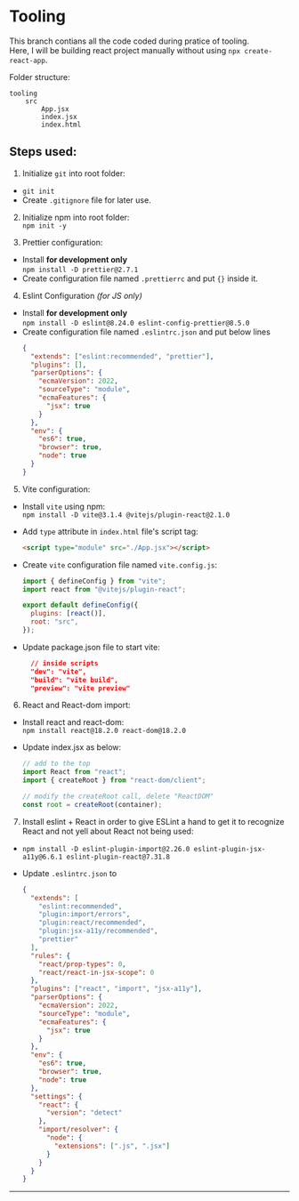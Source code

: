 # Tooling

This branch contians all the code coded during pratice of tooling.  
Here, I will be building react project manually without using `npx create-react-app`.

Folder structure:

```
tooling
    src
        App.jsx
        index.jsx
        index.html
```

## Steps used:

1. Initialize `git` into root folder:

- `git init`
- Create `.gitignore` file for later use.

2. Initialize npm into root folder:  
   `npm init -y`

3. Prettier configuration:

- Install **for development only**  
   `npm install -D prettier@2.7.1`
- Create configuration file named `.prettierrc` and put `{}` inside it.

4. Eslint Configuration _(for JS only)_

- Install **for development only**  
  `npm install -D eslint@8.24.0 eslint-config-prettier@8.5.0`
- Create configuration file named `.eslintrc.json` and put below lines
  ```json
  {
    "extends": ["eslint:recommended", "prettier"],
    "plugins": [],
    "parserOptions": {
      "ecmaVersion": 2022,
      "sourceType": "module",
      "ecmaFeatures": {
        "jsx": true
      }
    },
    "env": {
      "es6": true,
      "browser": true,
      "node": true
    }
  }
  ```

5. Vite configuration:

- Install `vite` using npm:  
  `npm install -D vite@3.1.4 @vitejs/plugin-react@2.1.0`
- Add `type` attribute in `index.html` file's script tag:
  ```html
  <script type="module" src="./App.jsx"></script>
  ```
- Create `vite` configuration file named `vite.config.js`:

  ```js
  import { defineConfig } from "vite";
  import react from "@vitejs/plugin-react";

  export default defineConfig({
    plugins: [react()],
    root: "src",
  });
  ```

- Update package.json file to start vite:
  ```json
    // inside scripts
    "dev": "vite",
    "build": "vite build",
    "preview": "vite preview"
  ```

6. React and React-dom import:

- Install react and react-dom:  
  `npm install react@18.2.0 react-dom@18.2.0`

- Update index.jsx as below:

  ```js
  // add to the top
  import React from "react";
  import { createRoot } from "react-dom/client";

  // modify the createRoot call, delete "ReactDOM"
  const root = createRoot(container);
  ```

7. Install eslint + React in order to give ESLint a hand to get it to recognize React and not yell about React not being used:

- `npm install -D eslint-plugin-import@2.26.0 eslint-plugin-jsx-a11y@6.6.1 eslint-plugin-react@7.31.8`

- Update `.eslintrc.json` to
  ```json
  {
    "extends": [
      "eslint:recommended",
      "plugin:import/errors",
      "plugin:react/recommended",
      "plugin:jsx-a11y/recommended",
      "prettier"
    ],
    "rules": {
      "react/prop-types": 0,
      "react/react-in-jsx-scope": 0
    },
    "plugins": ["react", "import", "jsx-a11y"],
    "parserOptions": {
      "ecmaVersion": 2022,
      "sourceType": "module",
      "ecmaFeatures": {
        "jsx": true
      }
    },
    "env": {
      "es6": true,
      "browser": true,
      "node": true
    },
    "settings": {
      "react": {
        "version": "detect"
      },
      "import/resolver": {
        "node": {
          "extensions": [".js", ".jsx"]
        }
      }
    }
  }
  ```

-------
